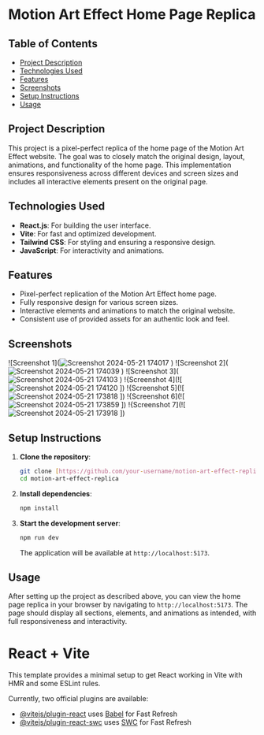 # Motion Art Effect Home Page Replica

## Table of Contents
- [Project Description](#project-description)
- [Technologies Used](#technologies-used)
- [Features](#features)
- [Screenshots](#screenshots)
- [Setup Instructions](#setup-instructions)
- [Usage](#usage)
 

## Project Description
This project is a pixel-perfect replica of the home page of the Motion Art Effect website. The goal was to closely match the original design, layout, animations, and functionality of the home page. This implementation ensures responsiveness across different devices and screen sizes and includes all interactive elements present on the original page.

## Technologies Used
- **React.js**: For building the user interface.
- **Vite**: For fast and optimized development.
- **Tailwind CSS**: For styling and ensuring a responsive design.
- **JavaScript**: For interactivity and animations.

## Features
- Pixel-perfect replication of the Motion Art Effect home page.
- Fully responsive design for various screen sizes.
- Interactive elements and animations to match the original website.
- Consistent use of provided assets for an authentic look and feel.

## Screenshots
![Screenshot 1](![Screenshot 2024-05-21 174017](https://github.com/Anjali162004/motion-art-effect/assets/111984924/134279c5-bb7d-4df2-9b92-f0772f18344f)
)
![Screenshot 2](![Screenshot 2024-05-21 174039](https://github.com/Anjali162004/motion-art-effect/assets/111984924/d2e6672e-b44a-4947-8f7f-1563a4b7915a)
)
![Screenshot 3](![Screenshot 2024-05-21 174103](https://github.com/Anjali162004/motion-art-effect/assets/111984924/0a9de657-db0c-4012-9ca2-97446e65b0c2)
)
!{Screenshot 4](![![Screenshot 2024-05-21 174120](https://github.com/Anjali162004/motion-art-effect/assets/111984924/2397755d-f343-4275-848b-0e3683694c3b)
])
!{Screenshot 5](![![Screenshot 2024-05-21 173818](https://github.com/Anjali162004/motion-art-effect/assets/111984924/c09b6415-293c-4083-9834-7d55dc909048)
])
!{Screenshot 6](![![Screenshot 2024-05-21 173859](https://github.com/Anjali162004/motion-art-effect/assets/111984924/5586433b-33e7-49cb-a2c7-e0acd6fb8d7c)
])
!{Screenshot 7](![![Screenshot 2024-05-21 173918](https://github.com/Anjali162004/motion-art-effect/assets/111984924/11dfdf91-7fee-444e-a5fc-a2431d35bd70)
])

## Setup Instructions
1. **Clone the repository**:
   ```bash
   git clone [https://github.com/your-username/motion-art-effect-replica.git](https://github.com/Anjali162004/motion-art-effect)
   cd motion-art-effect-replica
   ```

2. **Install dependencies**:
   ```bash
   npm install
   ```

3. **Start the development server**:
   ```bash
   npm run dev
   ```
   The application will be available at `http://localhost:5173`.

## Usage
After setting up the project as described above, you can view the home page replica in your browser by navigating to `http://localhost:5173`. The page should display all sections, elements, and animations as intended, with full responsiveness and interactivity.

 

# React + Vite

This template provides a minimal setup to get React working in Vite with HMR and some ESLint rules.

Currently, two official plugins are available:

- [@vitejs/plugin-react](https://github.com/vitejs/vite-plugin-react/blob/main/packages/plugin-react/README.md) uses [Babel](https://babeljs.io/) for Fast Refresh
- [@vitejs/plugin-react-swc](https://github.com/vitejs/vite-plugin-react-swc) uses [SWC](https://swc.rs/) for Fast Refresh
